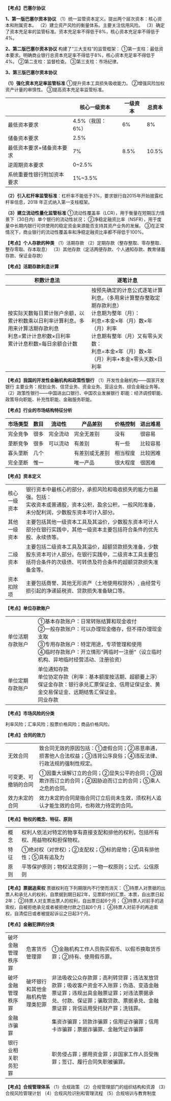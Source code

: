 **【考点】巴塞尔协议**

**1、第一版巴塞尔资本协议**
（1）统一监管资本定义。提出两个层次资本：核心资本和附属资本。
（2）建立资产风险的衡量体系。主要关注信用风险。
（3）确定了资本充足率的监管标准。资本充足率不得低于8%，核心资本充足率不得低于 4%。

**2、第二版巴塞尔资本协议**
构建了“三大支柱”的监管框架：
①第一支柱：最低资本要求。明确商业银行总资本充足率不得低于8%，核心资本充足率不得低于4%。
②第二支柱：监督检查。
③第三支柱：市场纪律。

**3、第三版巴塞尔资本协议**

**（1）强化资本充足率监管标准**
①提升资本工具损失吸收能力。
②增强风险加权资产计量的审慎性。
③提高资本充足率监管标准。

|<br>|核心一级资本<br>|一级资本<br>|总资本<br>|
|-|-|-|-|
|最低资本要求<br>|4.5%（我国：6%）<br>|6%<br>|8%<br>|
|储备资本要求<br>|2.5%<br>|<br>|<br>|
|最低资本要求+储备资本要求<br>|7%<br>|8.5%<br>|10.5%<br>|
|逆周期资本要求<br>|0~2.5%<br>|<br>|<br>|
|系统重要性银行附加资本要求<br>|1%~3.5%<br>|<br>|<br>|


**（2）引入杠杆率监管标准**：杠杆率不能低于3%，要求银行自2015年开始披露杠杆率信息，2018 年正式纳入第一支柱框架。

**（3）建立流动性量化监管标准**
①流动性覆盖率（LCR），用于衡量在短期压力情景下（30日内）单个银行的流动性状况；
②净稳定融资比率（NSFR），用于度量中长期内银行可供使用的稳定资金来源能否支持其资产业务的发展。
③在正常情况下，商业银行的流动性覆盖率和净稳定融资比率都不得低于100%。

**【考点】个人存款的种类**
（1）活期存款
（2）定期存款（整存整取、零存整取、整存零取、存本取息）
（3）其他存款（定活两便存款、个人通知存款、教育储蓄存款、保证金存款）

**【考点】活期存款利息计算**

|积数计息法<br>|逐笔计息<br>|
|-|-|
|按实际天数每日累计账户余额，以累计积数乘以日利率计算利息。多用来计算活期存款利息<br>利息=累计计息积数×日利率<br>累计计息积数=每日余额合计数<br>|按预先确定的计息公式逐笔计算利息。（多用来计算整存整取定期存款利息）<br>计息期为整年（月）：<br>利息=本金×年（月）数×年（月）利率<br>计息期有整年（月）又有零头天数：<br>利息=本金×年（月）数×年（月）利率+本金×零头天数×日利率<br>|


**【考点】我国的开发性金融机构和政策性银行**
（1）开发性金融机构——国家开发银行
主要业务：规划业务、信贷业务、资金业务、营运业务、综合金融业务等。
（2）政策性银行——中国进出口银行、中国农业发展银行
职能：经济调控职能、政策导向职能、补充性职能、金融服务职能。

**【考点】行业的市场结构特征分析**

|市场类型<br>|数目<br>|流动性<br>|产品差别<br>|价格控制<br>|进出难易<br>|
|-|-|-|-|-|-|
|完全竞争<br>|很多<br>|完全流动<br>|完全无差别<br>|没有<br>|很容易<br>|
|垄断竞争<br>|很多<br>|可以流动<br>|有差别<br>|有一些<br>|比较容易<br>|
|寡头垄断<br>|几个<br>|<br>|有差别或无差别<br>|相当程度<br>|比较困难<br>|
|完全垄断<br>|惟一<br>|<br>|唯一产品<br>|很大程度<br>|很困难<br>|


**【考点】资本定义**

| | |
|-|-|
|核心一级资本<br>|银行资本中最核心的部分，承担风险和吸收损失的能力也最强。包括：<br>实收资本或普通股，资本公积，盈余公积，一般风险准备，未分配利润，少数股东资本可计入部分。<br>|
|其他一级资本<br>|主要包括其他一级资本工具及其溢价，少数股东资本可计人部分在银行实践中，其他一级资本主要包括符合条件的优先股、永续债等。<br>|
|二级资本<br>|主要包括二级资本工具及其溢价，超额贷款损失准备，少数股东资本可计人部分。在银行实践中，二级资本工具主要包括符合条件的次级债、可转债及符合条件的超额贷款损失准备金等。<br>|
|资本扣除项<br>|主要包括商誉、其他无形资产（土地使用权除外）, 由经营亏损引起的净递延税资、贷款损失准备缺口等。<br>|


**【考点】单位存款账户**

| | |
|-|-|
|单位活期存款账户<br>|①基本存款账户：日常转账结算和现金收付<br>②一般存款账户：可以办理现金缴存，但不得办理现金支取<br>③专用存款账户：特定用途，专项管理和使用<br>④临时存款账户：开立情形“两临时一注册”（设立临时机构、异地临时经营活动、注册验资）<br>|
|单位定期存款账户<br>|单位通知存款<br>单位协定存款（利率：基本额度按活期、超额要上浮）<br>保证金存款：银行承兑汇票保证金、信用证保证金、黄金交易保证金、远期结售汇保证金。<br>同业存款<br>|


**【考点】市场风险的分类**

利率风险；汇率风险；股票价格风险；商品价格风险。

**【考点】合同的效力**

| | |
|-|-|
|无效合同<br>|致合同无效的原因包括：①虚假合同；②恶意串通，损害他人合法权益；③违背公序良俗；④违反法律、行政法规的强制性规定。<br>|
|可变更、可撤销的合同<br>|①因重大误解订立的合同；②显失公平的合同；③因欺诈而订立的合同；④因胁迫而订立的合同；⑤乘人之危的合同。<br>|
|效力未定的合同<br>|效力未定的合同是指合同订立后尚未生效，须权利人追认才能生效的合同，也称效力待定的合同。<br>|


**【考点】物权的概念、特征、原则**

| | |
|-|-|
|概念<br>|权利人依法对特定的物享有直接支配和排他的权利，包括所有权、用益物权和担保物权。<br>|
|特征<br>|①绝对权（对世权）；②支配权；③标的是物；④具有排他性；⑤具有追及力<br>|
|原则<br>|平等保护原则；物权法定原则；一物一权原则；公式、公信原则<br>|


**【考点】票据追索权**
票据权利在下列期限内不行使而消灭：
①持票人对票据的出票人和承兑人的权利，自票据到期日起2年，见票即付的汇票、本票，自出票日起2年；
②持票人对支票出票人的权利，自出票日起6个月；
③持票人对前手的追索权，自被拒绝承兑或者被拒绝付款之日起6个月；
④持票人对前手的再追索权，自清偿日或者被提起诉讼之日起3个月。

**【考点】金融犯罪的分类**

| | | |
|-|-|-|
|破坏金融管理秩序罪<br>|危害货币管理罪<br>|①金融机构工作人员购买假币、以假币换取货币罪；②持有、使用假币罪。<br>|
|破坏金融管理秩序罪<br>|破坏银行和其他金融机构管理类犯罪<br>|非法吸收公众存款罪；高利转贷罪；违法发放贷款罪；吸收客户资金不入账罪；伪造、变造金融票证罪；违规出具金融票证罪；对违法票据承兑、付款、保证罪；骗取贷款、票据承兑、金融票证罪；背信运用受托财产罪；洗钱罪。<br>|
|金融诈骗罪<br>| |集资诈骗罪；贷款诈骗罪；信用证诈骗罪；信用卡诈骗罪；票据诈骗罪、金融凭证诈骗罪<br>|
|银行业相关职务犯罪<br>| |职务侵占罪；挪用资金罪；非国家工作人员受贿罪；签订、履行合同失职被骗罪。<br>|


**【考点】合规管理体系**
（1）合规政策
（2）合规管理部门的组织结构和资源
（3）合规风险管理计划
（4）合规风险识别和管理流程
（5）合规培训与教育制度

